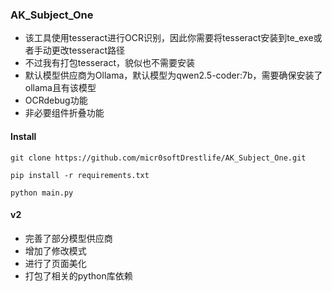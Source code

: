 ### AK_Subject_One
- 该工具使用tesseract进行OCR识别，因此你需要将tesseract安装到te_exe或者手动更改tesseract路径
- 不过我有打包tesseract，貌似也不需要安装
- 默认模型供应商为Ollama，默认模型为qwen2.5-coder:7b，需要确保安装了ollama且有该模型
- OCRdebug功能
- 非必要组件折叠功能

#### Install
```text
git clone https://github.com/micr0softDrestlife/AK_Subject_One.git

pip install -r requirements.txt

python main.py
```

#### v2
- 完善了部分模型供应商
- 增加了修改模式
- 进行了页面美化
- 打包了相关的python库依赖